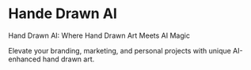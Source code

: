 # Hande Drawn AI

Hand Drawn AI: Where Hand Drawn Art Meets AI Magic

Elevate your branding, marketing, and personal projects with unique AI-enhanced hand drawn art.
